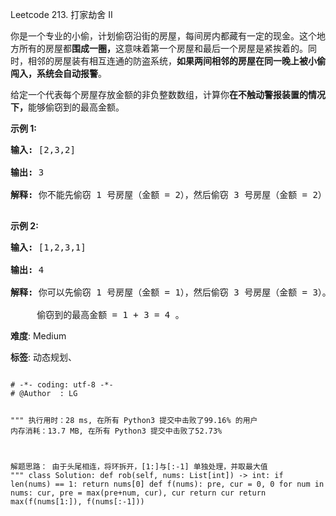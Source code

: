 Leetcode 213. 打家劫舍 II
<p>你是一个专业的小偷，计划偷窃沿街的房屋，每间房内都藏有一定的现金。这个地方所有的房屋都<strong>围成一圈，</strong>这意味着第一个房屋和最后一个房屋是紧挨着的。同时，相邻的房屋装有相互连通的防盗系统，<strong>如果两间相邻的房屋在同一晚上被小偷闯入，系统会自动报警</strong>。</p>


<p>给定一个代表每个房屋存放金额的非负整数数组，计算你<strong>在不触动警报装置的情况下，</strong>能够偷窃到的最高金额。</p>



<p><strong>示例&nbsp;1:</strong></p>



<pre><strong>输入:</strong> [2,3,2]

<strong>输出:</strong> 3

<strong>解释:</strong> 你不能先偷窃 1 号房屋（金额 = 2），然后偷窃 3 号房屋（金额 = 2）, 因为他们是相邻的。

</pre>



<p><strong>示例 2:</strong></p>



<pre><strong>输入:</strong> [1,2,3,1]

<strong>输出:</strong> 4

<strong>解释:</strong> 你可以先偷窃 1 号房屋（金额 = 1），然后偷窃 3 号房屋（金额 = 3）。

&nbsp;    偷窃到的最高金额 = 1 + 3 = 4 。</pre>





 **难度**: Medium



 **标签**: 动态规划、 





<div class="hcb_wrap">
<pre class="prism undefined-numbers lang-python" data-lang="Python"><code>
# -*- coding: utf-8 -*-
# @Author  : LG

"""
执行用时：28 ms, 在所有 Python3 提交中击败了99.16% 的用户
内存消耗：13.7 MB, 在所有 Python3 提交中击败了52.73%

解题思路：
    由于头尾相连，将环拆开，[1:]与[:-1] 单独处理，并取最大值
"""
class Solution:
    def rob(self, nums: List[int]) -> int:
        if len(nums) == 1:
            return nums[0]
        def f(nums):
            pre, cur = 0, 0
            for num in nums:
                cur, pre = max(pre+num, cur), cur
            return cur
        return max(f(nums[1:]), f(nums[:-1]))</code></pre></div>
